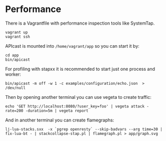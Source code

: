 # Performance

There is a Vagrantfile with performance inspection tools like SystemTap.

```shell
vagrant up
vagrant ssh
```

APIcast is mounted into `/home/vagrant/app` so you can start it by:

```shell
cd app
bin/apicast
```

For profiling with stapxx it is recommended to start just one process and worker:

```shell
bin/apicast -m off -w 1 -c examples/configuration/echo.json  > /dev/null
```

Then by opening another terminal you can use vegeta to create traffic:

```shell
echo 'GET http://localhost:8080/?user_key=foo' | vegeta attack -rate=200 -duration=5m | vegeta report
```

And in another terminal you can create flamegraphs:

```shell
lj-lua-stacks.sxx  -x `pgrep openresty` --skip-badvars --arg time=30 | fix-lua-bt - | stackcollapse-stap.pl | flamegraph.pl > app/graph.svg
```